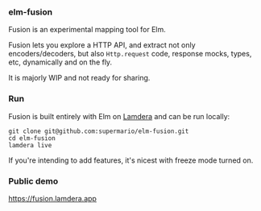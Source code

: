 
### elm-fusion

Fusion is an experimental mapping tool for Elm.

Fusion lets you explore a HTTP API, and extract not only encoders/decoders, but also `Http.request` code, response mocks, types, etc, dynamically and on the fly.

It is majorly WIP and not ready for sharing.


### Run

Fusion is built entirely with Elm on [Lamdera](https://lamdera.com) and can be run locally:

```
git clone git@github.com:supermario/elm-fusion.git
cd elm-fusion
lamdera live
```

If you're intending to add features, it's nicest with freeze mode turned on.


### Public demo

https://fusion.lamdera.app
